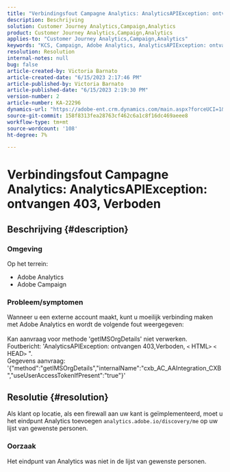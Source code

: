 ```yaml
---
title: "Verbindingsfout Campagne Analytics: AnalyticsAPIException: ontvangen 403, Verboden"
description: Beschrijving
solution: Customer Journey Analytics,Campaign,Analytics
product: Customer Journey Analytics,Campaign,Analytics
applies-to: "Customer Journey Analytics,Campaign,Analytics"
keywords: "KCS, Campaign, Adobe Analytics, AnalyticsAPIException: ontvangen 403, Verboden, Fout, externe account maken"
resolution: Resolution
internal-notes: null
bug: false
article-created-by: Victoria Barnato
article-created-date: "6/15/2023 2:17:46 PM"
article-published-by: Victoria Barnato
article-published-date: "6/15/2023 2:19:30 PM"
version-number: 2
article-number: KA-22296
dynamics-url: "https://adobe-ent.crm.dynamics.com/main.aspx?forceUCI=1&pagetype=entityrecord&etn=knowledgearticle&id=926c6b64-870b-ee11-8f6e-6045bd006149"
source-git-commit: 158f8313fea28763cf462c6a1c8f16dc469aeee8
workflow-type: tm+mt
source-wordcount: '108'
ht-degree: 7%

---
```


# Verbindingsfout Campagne Analytics: AnalyticsAPIException: ontvangen 403, Verboden

## Beschrijving {#description}


### <b>Omgeving</b>

Op het terrein:

- Adobe Analytics
- Adobe Campaign


### Probleem/symptomen

Wanneer u een externe account maakt, kunt u moeilijk verbinding maken met Adobe Analytics en wordt de volgende fout weergegeven:
<br><br>Kan aanvraag voor methode &#39;getIMSOrgDetails&#39; niet verwerken. <br>Foutbericht: &#39;AnalyticsAPIException: ontvangen 403,Verboden, `<` HTML`>` `<` HEAD`>` &quot;. <br>Gegevens aanvraag: &#39;{&quot;method&quot;:&quot;getIMSOrgDetails&quot;,&quot;internalName&quot;:&quot;cxb_AC_AAIntegration_CXB&quot;,&quot;useUserAccessTokenIfPresent&quot;:&quot;true&quot;}&#39;<br>

## Resolutie {#resolution}


Als klant op locatie, als een firewall aan uw kant is geïmplementeerd, moet u het eindpunt Analytics toevoegen `analytics.adobe.io/discovery/me` op uw lijst van gewenste personen.

### Oorzaak

Het eindpunt van Analytics was niet in de lijst van gewenste personen.
